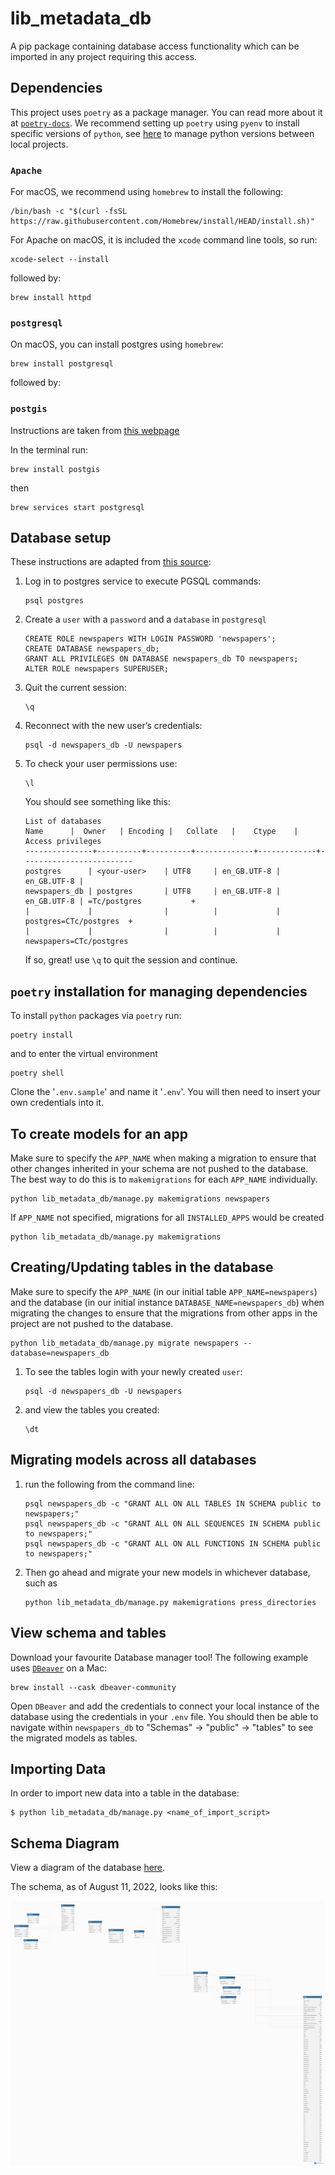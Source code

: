 # lib_metadata_db

A pip package containing database access functionality which can be imported in any project requiring this access.

## Dependencies

This project uses `poetry` as a package manager. You can read more about it at [`poetry-docs`](<https://python-poetry.org/docs/>). We recommend setting up `poetry` using `pyenv` to install specific versions of `python`, see [here](https://blog.jayway.com/2019/12/28/pyenv-poetry-saviours-in-the-python-chaos/) to manage python versions between local projects.

### `Apache`

For macOS, we recommend using `homebrew` to install the following:

```shell
/bin/bash -c "$(curl -fsSL https://raw.githubusercontent.com/Homebrew/install/HEAD/install.sh)"
```

For Apache on macOS, it is included the `xcode` command line tools, so run:

```shell
xcode-select --install
```

followed by:

```shell
brew install httpd
```

### ``postgresql``

On macOS, you can install postgres using `homebrew`:

```shell
brew install postgresql
```

followed by:

### ``postgis``

Instructions are taken from [this webpage](https://morphocode.com/how-to-install-postgis-on-mac-os-x/)

In the terminal run:

```shell
brew install postgis
```

then

```shell
brew services start postgresql
```

## Database setup

These instructions are adapted from [this source](https://www.sqlshack.com/setting-up-a-postgresql-database-on-mac/):

1. Log in to postgres service to execute PGSQL commands:

    ```shell
    psql postgres
    ```

2. Create a `user` with a `password` and a `database` in `postgresql`

    ```PGSQL
    CREATE ROLE newspapers WITH LOGIN PASSWORD 'newspapers';
    CREATE DATABASE newspapers_db;
    GRANT ALL PRIVILEGES ON DATABASE newspapers_db TO newspapers;
    ALTER ROLE newspapers SUPERUSER;
    ```

3. Quit the current session:

    ```PGSQL
    \q
    ```

4. Reconnect with the new user’s credentials:

    ```shell
    psql -d newspapers_db -U newspapers
    ```

5. To check your user permissions use:

    ```PGSQL
    \l
    ```

    You should see something like this:

    ```text
    List of databases
    Name      |  Owner   | Encoding |   Collate   |    Ctype    |    Access privileges
    ---------------+----------+----------+-------------+-------------+-------------------------
    postgres      | <your-user>    | UTF8     | en_GB.UTF-8 | en_GB.UTF-8 |
    newspapers_db | postgres       | UTF8     | en_GB.UTF-8 | en_GB.UTF-8 | =Tc/postgres           +
    |             |                |          |             | postgres=CTc/postgres  +
    |             |                |          |             | newspapers=CTc/postgres
    ```

    If so, great! use `\q` to quit the session and continue.

## ``poetry`` installation for managing dependencies

To install `python` packages via `poetry` run:

```shell
poetry install
```

and to enter the virtual environment

```shell
poetry shell
```

Clone the '`.env.sample`' and name it '`.env`'. You will then need to insert your own credentials into it.

## To create models for an app

Make sure to specify the `APP_NAME` when making a migration to ensure that other changes inherited in your schema are not pushed to the database. The best way to do this is to `makemigrations` for each `APP_NAME` individually.

```shell
python lib_metadata_db/manage.py makemigrations newspapers
```

If `APP_NAME` not specified, migrations for all `INSTALLED_APPS` would be created

```shell
python lib_metadata_db/manage.py makemigrations
```

## Creating/Updating tables in the database

Make sure to specify the `APP_NAME` (in our initial table `APP_NAME=newspapers`) and the database (in our initial instance `DATABASE_NAME=newspapers_db`) when migrating the changes to ensure that the migrations from other apps in the project are not pushed to the database.

```shell
python lib_metadata_db/manage.py migrate newspapers --database=newspapers_db
```

1. To see the tables login with your newly created `user`:

    ```shell
    psql -d newspapers_db -U newspapers
    ```

2. and view the tables you created:

    ```PGSQL
    \dt
    ```

## Migrating models across all databases

1. run the following from the command line:

    ```shell
    psql newspapers_db -c "GRANT ALL ON ALL TABLES IN SCHEMA public to newspapers;"
    psql newspapers_db -c "GRANT ALL ON ALL SEQUENCES IN SCHEMA public to newspapers;"
    psql newspapers_db -c "GRANT ALL ON ALL FUNCTIONS IN SCHEMA public to newspapers;"
    ```

2. Then go ahead and migrate your new models in whichever database, such as

    ```shell
    python lib_metadata_db/manage.py makemigrations press_directories
    ```

## View schema and tables

Download your favourite Database manager tool! The following example uses [`DBeaver`](https://dbeaver.io/download/) on a Mac:

```shell
brew install --cask dbeaver-community
```

Open `DBeaver` and add the credentials to connect your local instance of the database using the credentials in your ``.env`` file. You should then be able to navigate within ``newspapers_db`` to "Schemas" -> "public" -> "tables" to see the migrated models as tables.

## Importing Data

In order to import new data into a table in the database:

```shell
$ python lib_metadata_db/manage.py <name_of_import_script>
```

## Schema Diagram

View a diagram of the database [here](https://dbdiagram.io/d/62bb46ba69be0b672c5d2a15).

The schema, as of August 11, 2022, looks like this:

![](schema-aug-11.png)
